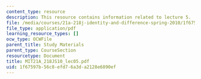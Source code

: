 ```yaml
---
content_type: resource
description: This resource contains information related to lecture 5.
file: /media/courses/21a-218j-identity-and-difference-spring-2010/1f67597b56c8efd76a3da2128e6890ef_MIT21A_218JS10_lec05.pdf
file_type: application/pdf
learning_resource_types: []
ocw_type: OCWFile
parent_title: Study Materials
parent_type: CourseSection
resourcetype: Document
title: MIT21A_218JS10_lec05.pdf
uid: 1f67597b-56c8-efd7-6a3d-a2128e6890ef
---
```

